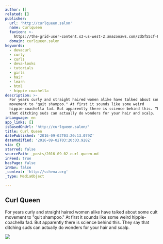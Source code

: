```yaml
---
author: []
related: []
publisher:
  url: 'http://curlqueen.salon'
  name: Curlqueen
  favicon: >-
    https://the-grid-user-content.s3-us-west-2.amazonaws.com/2d5f55cf-83f3-4a49-89f8-960483c284df.png
  domain: curlqueen.salon
keywords:
  - devacurl
  - curly
  - curls
  - deva-looks
  - tutorials
  - girls
  - hair
  - learn
  - html
  - hippie-coachella
description: >-
  For years curly and straight haired women alike have talked about some cult
  movement to "quit shampoo." At first it sounds like some weird
  hippie-coachella fad. But apparently there is science behind this. They say
  that ditching suds can actually do wonders for your hair and scalp.
inLanguage: en
app_links: []
isBasedOnUrl: 'http://curlqueen.salon/'
title: Curl Queen
datePublished: '2016-09-02T03:20:13.079Z'
dateModified: '2016-09-02T03:20:03.928Z'
via: {}
starred: false
sourcePath: _posts/2016-09-02-curl-queen.md
inFeed: true
hasPage: false
inNav: false
_context: 'http://schema.org'
_type: MediaObject

---
```

<article style=""><h1>Curl Queen</h1><p>For years curly and straight haired women alike have talked about some cult movement to "quit shampoo." At first it sounds like some weird hippie-coachella fad. But apparently there is science behind this. They say that ditching suds can actually do wonders for your hair and scalp.</p><img src="https://imgflo.herokuapp.com/graph/851b8fd15e770b1/52091e19876c04358de89bba0591a861/passthrough.jpg?input=https%3A%2F%2Fthe-grid-user-content.s3-us-west-2.amazonaws.com%2F7bbc2f1c-8d4e-46e8-afdc-686499861110.jpg&amp;width=1440" /></article>